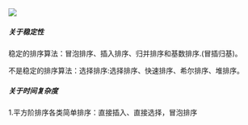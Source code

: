<img src="https://raw.githubusercontent.com/hustcc/JS-Sorting-Algorithm/master/res/sort.png"/>

##### 关于稳定性

稳定的排序算法：冒泡排序、插入排序、归并排序和基数排序.(冒插归基)。

不是稳定的排序算法：选择排序:选择排序、快速排序、希尔排序、堆排序。


##### 关于时间复杂度

1.平方阶排序各类简单排序：直接插入、直接选择，冒泡排序
